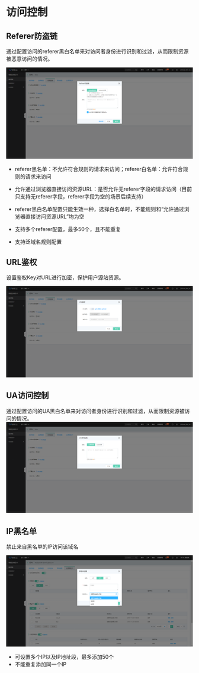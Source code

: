 # 访问控制

##  Referer防盗链

通过配置访问的referer黑白名单来对访问者身份进行识别和过滤，从而限制资源被恶意访问的情况。

![Referer防盗链](/image/Intelligent-Edge-Security/Referer防盗链.png)

- referer黑名单：不允许符合规则的请求来访问；referer白名单：允许符合规则的请求来访问

- 允许通过浏览器直接访问资源URL：是否允许无referer字段的请求访问（目前只支持无referer字段，referer字段为空的场景后续支持）

- referer黑白名单配置只能生效一种，选择白名单时，不能规则和“允许通过浏览器直接访问资源URL”均为空

- 支持多个referer配置，最多50个，且不能重复

- 支持泛域名规则配置

## URL鉴权 

  设置鉴权Key对URL进行加密，保护用户源站资源。

  ![URL鉴权](/image/Intelligent-Edge-Security/URL鉴权.png)

## UA访问控制

通过配置访问的UA黑白名单来对访问者身份进行识别和过滤，从而限制资源被访问的情况。
 ![UA访问控制](/image/Intelligent-Edge-Security/UA访问控制.png)

## IP黑名单

禁止来自黑名单的IP访问该域名

![IP黑名单](/image/Intelligent-Edge-Security/IP黑名单.png)

- 可设置多个IP以及IP地址段，最多添加50个
- 不能重复添加同一个IP